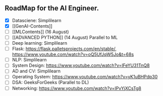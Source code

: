 
## RoadMap for the AI Engineer.

- [x] Datasciene: Simplilearn
- [x] [[GenAI-Contents]]
- [ ] [[MLContents]] (16 August)
- [ ] [[ADVANCED PYTHON]] (14 August) Parallel to ML
- [ ] Deep learning: Simplilearn
- [ ] Flask: https://flask.palletsprojects.com/en/stable/, https://www.youtube.com/watch?v=oQ5UfJqW5Jo&t=68s
- [ ] NLP: Simplilearn
- [ ] System Design: https://www.youtube.com/watch?v=lFeYU31TnQ8
- [ ] AD and CV: Simplilearn
- [ ] Operating System: https://www.youtube.com/watch?v=yK1uBHPdp30
- [ ] DSA: GeeksForGeeks (Parallel to DL)
- [ ] Networking: https://www.youtube.com/watch?v=IPvYjXCsTg8
